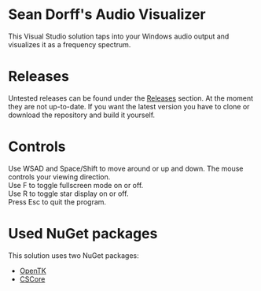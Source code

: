 # Sean Dorff's Audio Visualizer
This Visual Studio solution taps into your Windows audio output and visualizes it as a frequency spectrum.

# Releases
Untested releases can be found under the [Releases](https://github.com/SeanDorff/Sean-Dorff-s-Audio-Visualizer/releases) section. At the moment they are not up-to-date. If you want the latest version you have to clone or download the repository and build it yourself.

# Controls
Use WSAD and Space/Shift to move around or up and down. The mouse controls your viewing direction.  
Use F to toggle fullscreen mode on or off.  
Use R to toggle star display on or off.  
Press Esc to quit the program.

# Used NuGet packages
This solution uses two NuGet packages:
- [OpenTK](https://github.com/opentk/opentk)
- [CSCore](https://github.com/filoe/cscore)
